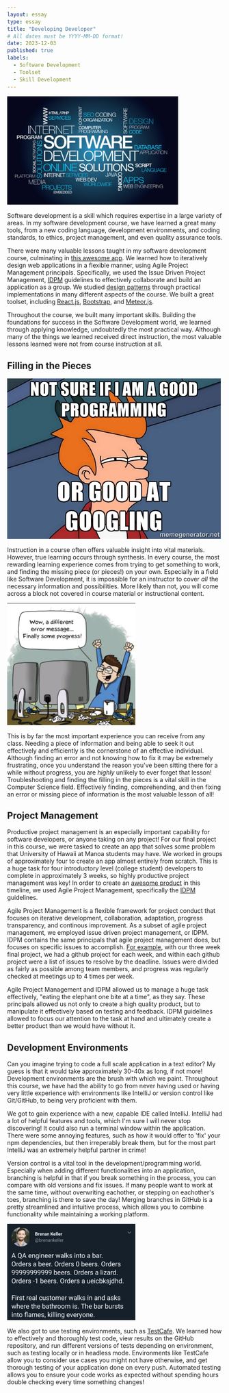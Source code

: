 ```yaml
---
layout: essay
type: essay
title: "Developing Developer"
# All dates must be YYYY-MM-DD format!
date: 2023-12-03
published: true
labels:
  - Software Development 
  - Toolset
  - Skill Development
---
```


<img width="400px" class="rounded float-start pe-4" src="../img/developing-dev/development-word-diagram.jpeg">

Software development is a skill which requires expertise in a large variety of areas. In my software development course, we have learned a great many tools, from a new coding language, development environments, and coding standards, to ethics, project management, and even quality assurance tools. 

There were many valuable lessons taught in my software development course, culminating in [this awesome app](https://sienner.github.io/projects/RainbowGallery.html). We learned how to iteratively design web applications in a flexible manner, using Agile Project Management principals. Specifically, we used the Issue Driven Project Management, [IDPM](https://courses.ics.hawaii.edu/ics314f23/morea/project-management/reading-guidelines-idpm.html) guidelines to effectively collaborate and build an application as a group. We studied [design patterns](https://sienner.github.io/essays/tessellation-for-creation.html) through practical implementations in many different aspects of the course. We built a great toolset, including [React.js](https://react.dev), [Bootstrap](https://sienner.github.io/essays/pull-up-by-bootstrap.html), and [Meteor.js](https://www.meteor.com). 

Throughout the course, we built many important skills. Building the foundations for success in the Software Development world, we learned through applying knowledge, undoubtedly the most practical way. Although many of the things we learned received direct instruction, the most valuable lessons learned were not from course instruction at all. 

## Filling in the Pieces  

<img width="500px" class="rounded float-end pe-4" src="../img/developing-dev/googling-meme.jpeg">

Instruction in a course often offers valuable insight into vital materials. However, true learning occurs through synthesis. In every course, the most rewarding learning experience comes from trying to get something to work, and finding the missing piece (or pieces!) on your own. Especially in a field like Software Development, it is impossible for an instructor to cover *all* the necessary information and possibilities. More likely than not, you will come across a block not covered in course material or instructional content. 

<img width="300px" class="rounded float-start pe-4" src="../img/developing-dev/error-progress.jpeg">

This is by far the most important experience you can receive from any class. Needing a piece of information and being able to seek it out effectively and efficiently is the cornerstone of an effective individual. Although finding an error and not knowing how to fix it may be extremely frustrating, once you understand the reason you've been sitting there for a while without progress, you are *highly* unlikely to ever forget that lesson! Troubleshooting and finding the filling in the pieces is a vital skill in the Computer Science field. Effectively finding, comprehending, and then fixing an error or missing piece of information is the most valuable lesson of all!

## Project Management

Productive project management is an especially important capability for software developers, or anyone taking on any project! For our final project in this course, we were tasked to create an app that solves some problem that University of Hawaii at Manoa students may have. We worked in groups of approximately four to create an app almost entirely from scratch. This is a huge task for four introductory level (college student) developers to complete in approximately 3 weeks, so highly productive project management was key! In order to create an [awesome product](https://sienner.github.io/projects/RainbowGallery.html) in this timeline, we used Agile Project Management, specifically the [IDPM](https://courses.ics.hawaii.edu/ics314f23/morea/project-management/reading-guidelines-idpm.html) guidelines. 

Agile Project Management is a flexible framework for project conduct that focuses on iterative development, collaboration, adaptation, progress transparency, and continous improvement. As a subset of agile project management, we employed issue driven project management, or IDPM. IDPM contains the same principals that agile project management does, but focuses on specific issues to accomplish. [For example](https://github.com/orgs/rainbows-gallery/projects/4), with our three week final project, we had a github project for each week, and within each github project were a list of issues to resolve by the deadline. Issues were divided as fairly as possible among team members, and progress was regularly checked at meetings up to 4 times per week. 

Agile Project Management and IDPM allowed us to manage a huge task effectively, "eating the elephant one bite at a time", as they say. These principals allowed us not only to create a high quality product, but to manipulate it effectively based on testing and feedback. IDPM guidelines allowed to focus our attention to the task at hand and ultimately create a better product than we would have without it.

## Development Environments

Can you imagine trying to code a full scale application in a text editor? My guess is that it would take approximately 30-40x as long, if not more! Development environments are the brush with which we paint. Throughout this course, we have had the ability to go from never having used or having very little experience with environments like IntelliJ or version control like Git/GitHub, to being very proficient with them. 

We got to gain experience with a new, capable IDE called IntelliJ. IntelliJ had a lot of helpful features and tools, which I'm sure I will never stop discovering! It could also run a terminal window within the application. There were some annoying features, such as how it would offer to 'fix' your npm dependencies, but then irreperably break them, but for the most part IntelliJ was an extremely helpful partner in crime! 

Version control is a vital tool in the development/programming world. Especially when adding different functionalities into an application, branching is helpful in that if you break something in the process, you can compare with old versions and fix issues. If many people want to work at the same time, without overwriting eachother, or stepping on eachother's toes, branching is there to save the day! Merging branches in GitHub is a pretty streamlined and intuitive process, which allows you to combine functionality while maintaining a working platform. 

<img width="300px" class="rounded float-end pe-4" src="../img/developing-dev/testing-meme.png">

We also got to use testing environments, such as [TestCafe](https://testcafe.io). We learned how to effectively and thoroughly test code, view results on the GitHub repository, and run different versions of tests depending on environment, such as testing locally or in headless mode. Environments like TestCafe allow you to consider use cases you might not have otherwise, and get thorough testing of your application done on every push. Automated testing allows you to ensure your code works as expected without spending hours double checking every time something changes!


